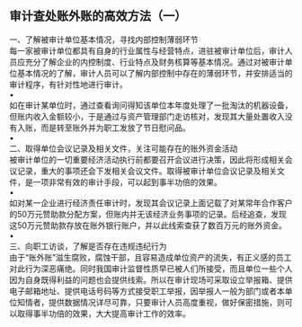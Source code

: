 ## 审计查处账外账的高效方法（一）


一、了解被审计单位基本情况，寻找内部控制薄弱环节  
每一家被审计单位都具有自身的行业属性与经营特点，进驻被审计单位后，审计人员应充分了解企业的内控制度、行业特点及财务核算等基本情况。通过对被审计单位基本情况的了解，审计人员可以了解内部控制中存在的薄弱环节，并安排适当的审计程序，有针对性地进行审计。  
•  
如在审计某单位时，通过查看询问得知该单位本年度处理了一批淘汰的机器设备，但账内收入金额较小，于是通过与资产管理部门走访核对，发现其大量处置收入没有入账，而是转至账外并为职工发放了节日慰问品。  
•  
二、取得单位会议记录及相关文件，关注可能存在的账外资金活动  
被审计单位的一切重要经济活动执行前都要召开会议进行决策，因此将形成相关会议记录，重大的事项还会下发相关会议文件。取得被审计单位会议记录及相关文件，是一项非常有效的审计手段，可以起到事半功倍的效果。  
•  
如对某一企业进行经济责任审计时，发现其会议记录上面记载了对某常年合作客户的50万元赞助款分配方案，但账内并无该经济业务事项的记录。后经追查，发现这50万元赞助款存放在账外银行账户，并以此线索查获了数百万元的账外资金。  
•  
三、向职工访谈，了解是否存在违规违纪行为  
由于“账外账”滋生腐败，腐蚀干部，且容易造成单位资产的流失，有正义感的员工对此行为深恶痛绝。同时我国审计监督性质早已被人们所接受，而且单位一些个人因为自身既得利益的问题也会提供线索。所以在审计现场可采取设立举报箱、提供电子邮箱地址、提供电话号码等方式接受职工举报，因举报人一般为部门或者本单位知情者，提供数据情况详尽可靠，只要审计人员高度重视，做好保密措施，则可以取得事半功倍的效果，大大提高审计工作的效率。  

 
